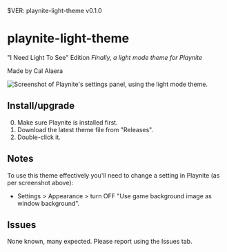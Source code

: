 $VER: playnite-light-theme v0.1.0

# playnite-light-theme
"I Need Light To See" Edition
*Finally, a light mode theme for Playnite*

Made by Cal Alaera

![Screenshot of Playnite's settings panel, using the light mode theme.](https://github.com/CalAlaera/playnite-light-theme/assets/59891537/b4e19928-afda-403e-9743-dc0e681395cc)


## Install/upgrade

0. Make sure Playnite is installed first.
1. Download the latest theme file from "Releases".
2. Double-click it.


## Notes

To use this theme effectively you'll need to change a setting in Playnite (as per screenshot above):
- Settings > Appearance > turn OFF "Use game background image as window background".


## Issues

None known, many expected. Please report using the Issues tab.

